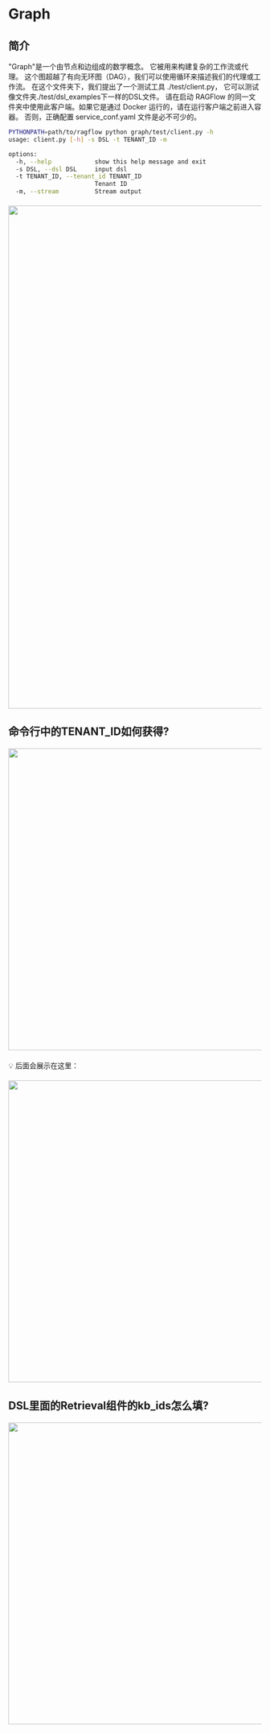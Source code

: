 
# Graph

## 简介
"Graph"是一个由节点和边组成的数学概念。
它被用来构建复杂的工作流或代理。
这个图超越了有向无环图（DAG），我们可以使用循环来描述我们的代理或工作流。
在这个文件夹下，我们提出了一个测试工具 ./test/client.py，
它可以测试像文件夹./test/dsl_examples下一样的DSL文件。
请在启动 RAGFlow 的同一文件夹中使用此客户端。如果它是通过 Docker 运行的，请在运行客户端之前进入容器。
否则，正确配置 service_conf.yaml 文件是必不可少的。

```bash
PYTHONPATH=path/to/ragflow python graph/test/client.py -h
usage: client.py [-h] -s DSL -t TENANT_ID -m

options:
  -h, --help            show this help message and exit
  -s DSL, --dsl DSL     input dsl
  -t TENANT_ID, --tenant_id TENANT_ID
                        Tenant ID
  -m, --stream          Stream output
```
<div align="center" style="margin-top:20px;margin-bottom:20px;">
<img src="https://github.com/infiniflow/ragflow/assets/12318111/05924730-c427-495b-8ee4-90b8b2250681" width="1000"/>
</div>


## 命令行中的TENANT_ID如何获得?
<div align="center" style="margin-top:20px;margin-bottom:20px;">
<img src="https://github.com/infiniflow/ragflow/assets/12318111/419d8588-87b1-4ab8-ac49-2d1f047a4b97" width="600"/>
</div>
💡 后面会展示在这里：
<div align="center" style="margin-top:20px;margin-bottom:20px;">
<img src="https://github.com/infiniflow/ragflow/assets/12318111/c97915de-0091-46a5-afd9-e278946e5fe3" width="600"/>
</div>


## DSL里面的Retrieval组件的kb_ids怎么填?
<div align="center" style="margin-top:20px;margin-bottom:20px;">
<img src="https://github.com/infiniflow/ragflow/assets/12318111/0a731534-cac8-49fd-8a92-ca247eeef66d" width="600"/>
</div>

